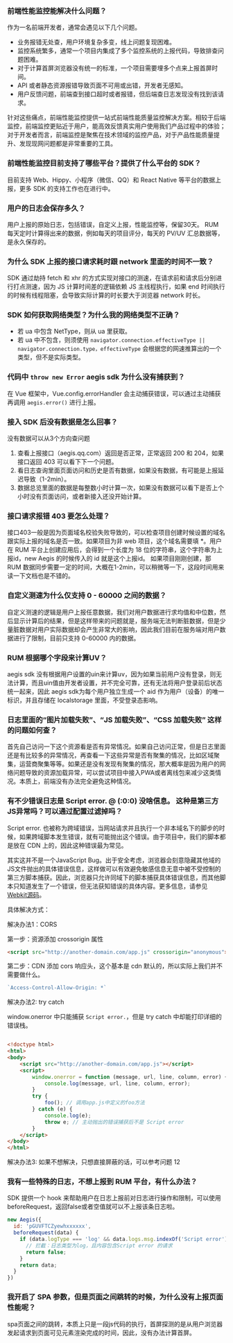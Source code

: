 ### 前端性能监控能解决什么问题？[](id:que1)

作为一名前端开发者，通常会遇见以下几个问题。
- 业务报错无处查，用户环境复杂多变，线上问题复现困难。
- 监控系统繁多，通常一个项目内集成了多个监控系统的上报代码，导致排查问题困难。
- 对于计算首屏浏览器没有统一的标准，一个项目需要埋多个点来上报首屏时间。
- API 或者静态资源报错导致页面不可用或出错，开发者无感知。
- 用户反馈问题，前端查到接口超时或者报错，但后端查日志发现没有找到该请求。

针对这些痛点，前端性能监控提供一站式前端性能质量监控解决方案。相较于后端监控，前端监控更贴近于用户，能高效反馈真实用户使用我们产品过程中的体验；对于开发者而言，前端监控是聚焦在技术领域的监控产品，对于产品性能质量提升、发现现网问题都是非常重要的工具。

### 前端性能监控目前支持了哪些平台？提供了什么平台的 SDK？[](id:que2)

目前支持 Web、Hippy、小程序（微信、QQ）和 React Native 等平台的数据上报，更多 SDK 的支持工作也在进行中。

### 用户的日志会保存多久？[](id:que3)

用户上报的原始日志，包括错误，自定义上报，性能监控等，保留30天。
RUM 每天定时计算得出来的数据，例如每天的项目评分，每天的 PV/UV 汇总数据等，是永久保存的。


### 为什么 SDK 上报的接口请求耗时跟 network 里面的时间不一致？[](id:que4)

SDK 通过劫持 fetch 和 xhr 的方式实现对接口的测速，在请求前和请求后分别进行打点测速，因为 JS 计算时间差的逻辑依赖 JS 主线程执行，如果 end 时间执行的时候有线程阻塞，会导致实际计算的时长要大于浏览器 network 时长。

### SDK 如何获取网络类型？为什么我的网络类型不正确？[](id:que5)

- 若 ua 中包含 NetType，则从 ua 里获取。
- 若 ua 中不包含，则须使用 `navigator.connection.effectiveType || navigator.connection.type，effectiveType` 会根据您的网速推算出的一个类型，但不是实际类型。

### 代码中 `throw new Error` aegis sdk 为什么没有捕获到？[](id:que6)

在 Vue 框架中，Vue.config.errorHandler 会主动捕获错误，可以通过主动捕获再调用 `aegis.error()` 进行上报。

### 接入 SDK 后没有数据是怎么回事？[](id:que7)

没有数据可以从3个方向查问题
1. 查看上报接口（aegis.qq.com）返回是否正常，正常返回 200 和 204，如果接口返回 403 可以看下下一个问题。
2. 看日志查询里面页面访问和历史是否有数据，如果没有数据，有可能是上报延迟导致（1-2min）。
3. 数据总览里面的数据是每整数小时计算一次，如果没有数据可以看下是否上个小时没有页面访问，或者新接入还没开始计算。


### 接口请求报错 403 要怎么处理？[](id:que8)

接口403一般是因为页面域名校验失败导致的，可以检查项目创建时候设置的域名跟实际上报的域名是否一致。如果项目为非 web 项目，这个域名需要填 *。用户在 RUM 平台上创建应用后，会得到一个长度为 18 位的字符串，这个字符串为上报id，new Aegis 的时候传入的 id 就是这个上报id。 如果项目刚刚创建，那 RUM 数据同步需要一定的时间，大概在1-2min，可以稍微等一下，这段时间用来读一下文档也是不错的。

### 自定义测速为什么仅支持 0 - 60000 之间的数据？[](id:que9)

自定义测速的逻辑是用户上报任意数据，我们对用户数据进行求均值和中位数，然后显示计算后的结果，但是这样带来的问题就是，服务端无法判断脏数据，但是少量脏数据对用户实际数据却会产生非常大的影响，因此我们目前在服务端对用户数据进行了限制，目前只支持 0-60000 内的数据。

### RUM 根据哪个字段来计算UV？[](id:que10)

aegis sdk 没有根据用户设置的uin来计算uv，因为如果当前用户没有登录，则无法计算，而且uin值由开发者设置，并不完全可靠，还有无法将用户登录前后状态统一起来，因此 aegis sdk为每个用户独立生成一个 aid 作为用户（设备）的唯一标识，并且存储在 localstorage 里面，不受登录态影响。

### 日志里面的“图片加载失败”、“JS 加载失败”、“CSS 加载失败” 这样的问题如何查？[](id:que11)

首先自己访问一下这个资源看是否有异常情况。如果自己访问正常，但是日志里面还是有比较多的异常情况，再查看一下这些异常是否有聚集的情况，比如区域聚集，运营商聚集等等。如果还是没有发现有聚集的情况，那大概率是因为用户的网络问题导致的资源加载异常，可以尝试项目中接入PWA或者离线包来减少这类情况。本质上，前端没有办法完全避免这种情况。

### 有不少错误日志是 Script error. @ (:0:0) 没啥信息。 这种是第三方JS异常吗？可以通过配置过滤掉吗？[](id:que12)

Script error. 也被称为跨域错误，当网站请求并且执行一个非本域名下的脚步的时候，如果跨域脚本发生错误，就有可能抛出这个错误。由于项目中，我们的脚本都是放在 CDN 上的，因此这种错误最为常见。

其实这并不是一个JavaScript Bug。出于安全考虑，浏览器会刻意隐藏其他域的JS文件抛出的具体错误信息，这样做可以有效避免敏感信息无意中被不受控制的第三方脚本捕获。因此，浏览器只允许同域下的脚本捕获具体错误信息，而其他脚本只知道发生了一个错误，但无法获知错误的具体内容。更多信息，请参见[Webkit源码](https://trac.webkit.org/browser/branches/chromium/648/Source/WebCore/dom/ScriptExecutionContext.cpp?spm=a2c63.p38356.879954.4.35155db7eUvHNi&file=ScriptExecutionContext.cpp#L294)。

具体解决方式：

解决办法1：CORS

第一步：资源添加 crossorigin 属性

```html
<script src="http://another-domain.com/app.js" crossorigin="anonymous"></script>
```

第二步：CDN 添加 cors 响应头，这个基本是 cdn 默认的，所以实际上我们并不需要做什么。

```javascript
`Access-Control-Allow-Origin: *`
```

解决办法2: try catch

window.onerror 中只能捕获 `Script error.`，但是 try catch 中却能打印详细的错误栈。

```html

<!doctype html>
<html>
<body>
    <script src="http://another-domain.com/app.js"></script>
    <script>
        window.onerror = function (message, url, line, column, error) {
            console.log(message, url, line, column, error);
        }
        try {
            foo(); // 调用app.js中定义的foo方法
        } catch (e) {
            console.log(e);
            throw e; // 主动抛出的错误捕获后不是 Script error
        }
    </script>
</body>
</html>
```

解决办法3: 如果不想解决，只想直接屏蔽的话，可以参考问题 12

### 我有一些特殊的日志，不想上报到 RUM 平台，有什么办法？[](id:que13)

SDK 提供一个 hook 来帮助用户在日志上报前对日志进行操作和限制，可以使用 beforeRequest，返回false或者空值就可以不上报该条日志啦。

```javascript
new Aegis({
  id: 'pGUVFTCZyewhxxxxxx',
  beforeRequest(data) {
    if (data.logType === 'log' && data.logs.msg.indexOf('Script error') > -1){
      // 拦截：日志类型为log，且内容包含Script error 的请求
      return false;
    }
    return data;
  }
})
```

### 我开启了 SPA 参数，但是页面之间跳转的时候，为什么没有上报页面性能呢？[](id:que14)

spa页面之间的跳转，本质上只是一段js代码的执行，首屏探测的是从用户浏览器发起请求到页面可见元素渲染完成的时间，因此，没有办法计算首屏。
